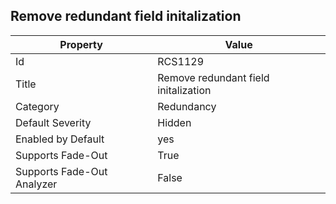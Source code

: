 ## Remove redundant field initalization

Property | Value
--- | --- 
Id | RCS1129
Title | Remove redundant field initalization
Category | Redundancy
Default Severity | Hidden
Enabled by Default | yes
Supports Fade-Out | True
Supports Fade-Out Analyzer | False
